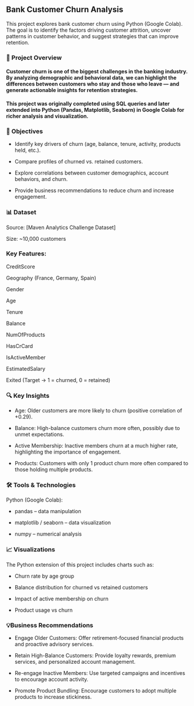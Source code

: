 ## Bank Customer Churn Analysis
This project explores bank customer churn using Python (Google Colab). The goal is to identify the factors driving customer attrition, uncover patterns in customer behavior, and suggest strategies that can improve retention.  

 ### 📌 Project Overview
#### Customer churn is one of the biggest challenges in the banking industry. By analyzing demographic and behavioral data, we can highlight the differences between customers who stay and those who leave — and generate actionable insights for retention strategies.

 ####  This project was originally completed using SQL queries and later extended into Python (Pandas, Matplotlib, Seaborn) in Google Colab for richer analysis and visualization.

 ### 🎯 Objectives
* Identify key drivers of churn (age, balance, tenure, activity, products held, etc.).

* Compare profiles of churned vs. retained customers.

* Explore correlations between customer demographics, account behaviors, and churn.

* Provide business recommendations to reduce churn and increase engagement.

 ### 📊  Dataset
Source: [Maven Analytics Challenge Dataset]

Size: ~10,000 customers

### Key Features:

CreditScore

Geography (France, Germany, Spain)

Gender

Age

Tenure

Balance

NumOfProducts

HasCrCard

IsActiveMember

EstimatedSalary

Exited (Target → 1 = churned, 0 = retained)

 ### 🔍 Key Insights
* Age: Older customers are more likely to churn (positive correlation of +0.29).

* Balance: High-balance customers churn more often, possibly due to unmet expectations.

* Active Membership: Inactive members churn at a much higher rate, highlighting the importance of engagement.

* Products: Customers with only 1 product churn more often compared to those holding multiple products.

 ### 🛠 Tools & Technologies

Python (Google Colab):

* pandas – data manipulation

* matplotlib / seaborn – data visualization

* numpy – numerical analysis

 ### 📈 Visualizations
The Python extension of this project includes charts such as:

* Churn rate by age group

* Balance distribution for churned vs retained customers

* Impact of active membership on churn

* Product usage vs churn

 ### 💡Business Recommendations
* Engage Older Customers: Offer retirement-focused financial products and proactive advisory services.

* Retain High-Balance Customers: Provide loyalty rewards, premium services, and personalized account management.

* Re-engage Inactive Members: Use targeted campaigns and incentives to encourage account activity.

* Promote Product Bundling: Encourage customers to adopt multiple products to increase stickiness.
